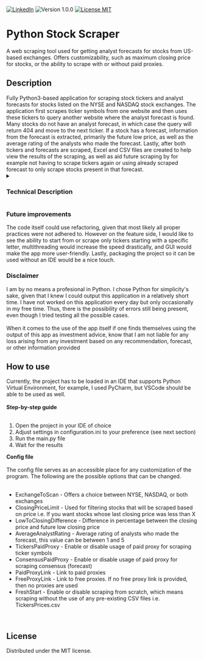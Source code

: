 [![LinkedIn](https://img.shields.io/badge/LinkedIn-0077B5?style=for-the-badge&logo=linkedin&logoColor=white)](https://www.linkedin.com/in/maxim-fraňo)
![Version 1.0.0](https://img.shields.io/badge/Version%3A%201.0.0%20-%20%2307f207)
[![License MIT](https://img.shields.io/badge/License%3A%20MIT%20-%20%23fc0d05)](https://github.com/Maxim100010/Stock_Scraper_Python/blob/master/LICENSE)
<h1>Python Stock  Scraper</h1>
A web scraping tool used for getting analyst forecasts for stocks from US-based exchanges. Offers customizability, such as maximum closing price for stocks, or the ability to scrape with or without paid proxies.
<h2>Description</h2>
Fully Python3-based application for scraping stock tickers and analyst forecasts for stocks listed on the NYSE and NASDAQ stock exchanges. The application first scrapes ticker symbols from one website and then uses these tickers to query another website where the analyst forecast is found. Many stocks do not have an analyst forecast, in which case the query will return 404 and move to the next ticker. If a stock has a forecast, information from the forecast is extracted, primarily the future low price, as well as the average rating of the analysts who made the forecast. Lastly, after both tickers and forecasts are scraped, Excel and CSV files are created to help view the results of the scraping, as well as aid future scraping by for example not having to scrape tickers again or using already scraped forecast to only scrape stocks present in that forecast. <br>
<details>
<summary><h3>Technical Description</h3></summary>

Requirements can be found [here](https://github.com/Maxim100010/Stock_Scraper_Python/blob/master/requirements.txt)
<br><br>
<h4>Ticker scraping</h4>
The code works alongside a proprietary config file used to determine the output and methods used within the program. At the start of the execution, the config file is checked for correctness. In most of the classes, to access the config file, the library Configparser is used. Next, scraping of stock tickers begins, here the Requests and Beautifulsoup4 libraries are used. During this scrape, we go letter by letter until we get all the ticker symbols that start with that letter. Then, using bs4, we work with the HTML code to extract the ticker symbol and the closing price. Depending on our choice in the config file, the ticker will get added to the internal list of tickers as long as its closing price is below the specified amount. During this scrape, it is also possible to use paid proxies. I did not bother including free proxies here, given that it is only 26 queries, which is unlikely to get you blocked. <br><br>
<h4>Forecast scraping</h4>
Now, we should have a CSV file including all extracted tickers and their prices which meet the specified criteria set in the config file. From this CSV file, a list is populated, which is then used to query analyst forecasts. If the ticker that is being used to query has a forecast, the appropriate information is retrieved and another query is made to retrieve the ratings of the analysts who made the forecast. These methods again utilize Requests and bs4 libraries. As a result of this process, a final Excel file is created where the results can be found. Another CSV file is also made to aid in the speed of scraping by scraping only stocks that we know have a forecast.
<h4>Proxies</h4>
It is possible to use free proxies in this application or scrape with no proxy. When scraping Tickers, it is unlikely that a person will get blocked when using their own IP or a VPN. However during forecast scrape, given a large number of entries to scrape, the user will most likely get blocked within the first 100 queries. I have added the possibility of using free proxies. The ones I found did not make a difference between scraping with just a VPN but maybe there are some out there which are better. I am not versed enough in proxies to make free proxies or just scraping with a VPN work. If one wants to use free proxies, then they need to be in a JSON format with the keys 'ip' and 'port'<br> That is why I added the possibility of paid proxies. I personally used Oxylabs, which provides a link with credentials that can be easily inserted into the code, in this case through the use of the config file. I do not know if other providers use the same method. If not, then the code would need to be changed to fit your provider. With the paid proxies, the process goes from start to finish without an issue. With free proxies, whenever a code 429 is returned, the application exits.
<h4>Excel & CSV</h4>
One class is responsible for creating and reading Excel and CSV files. Here the libraries Openpyxl and Pandas are used.
</details>
<h3>Future improvements</h3>
The code itself could use refactoring, given that most likely all proper practices were not adhered to. However on the feature side, I would like to see the ability to start from or scrape only tickers starting with a specific letter, multithreading would increase the speed drastically, and GUI would make the app more user-friendly. Lastly, packaging the project so it can be used without an IDE would be a nice touch.
<h3>Disclaimer</h3>
I am by no means a profesional in Python. I chose Python for simplicity's sake, given that I knew I could output this application in a relatively short time. I have not worked on this application every day but only occasionally in my free time. Thus, there is the possibility of errors still being present, even though I tried testing all the possible cases.
<br><br>
When it comes to the use of the app itself if one finds themselves using the output of this app as investment advice, know that I am not liable for any loss arising from any investment based on any recommendation, forecast, or other information provided
<h2>How to use</h2>
Currently, the project has to be loaded in an IDE that supports Python Virtual Environment, for example, I used PyCharm, but VSCode should be able to be used as well. <br><br>
<b>Step-by-step guide</b><br><br>
<ol>
    <li>Open the project in your IDE of choice</li>
    <li>Adjust settings in configuration.ini to your preference (see next section)</li>
    <li>Run the main.py file</li>
    <li>Wait for the results</li>
</ol>
<b>Config file</b><br><br>
The config file serves as an accessible place for any customization of the program. The following are the possible options that can be changed.
<br><br>
<ul>
    <li>ExchangeToScan - Offers a choice between NYSE, NASDAQ, or both exchanges</li>
    <li>ClosingPriceLimit - Used for filtering stocks that will be scraped based on price i.e. If you want stocks whose last closing price was less than X</li>
    <li>LowToClosingDifference - Difference in percentage between the closing price and future low closing price</li>
    <li>AverageAnalystRating - Average rating of analysts who made the forecast, this value can be between 1 and 5</li>
    <li>TickersPaidProxy - Enable or disable usage of paid proxy for scraping ticker symbols</li>
    <li>ConsensusPaidProxy - Enable or disable usage of paid proxy for scraping consensus (forecast)</li>
    <li>PaidProxyLink - Link to paid proxies</li>
    <li>FreeProxyLink - Link to free proxies. If no free proxy link is provided, then no proxies are used</li>
    <li>FreshStart - Enable or disable scraping from scratch, which means scraping without the use of any pre-existing CSV files i.e. TickersPrices.csv</li>
</ul>
<br>
<h2>License</h2>
Distributed under the MIT license.
